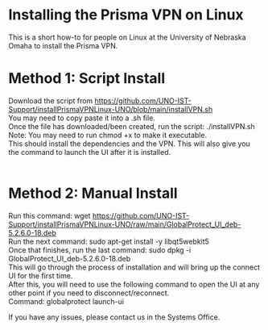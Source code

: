 # Installing the Prisma VPN on Linux
This is a short how-to for people on Linux at the University of Nebraska Omaha to install the Prisma VPN.

# Method 1: Script Install
Download the script from https://github.com/UNO-IST-Support/installPrismaVPNLinux-UNO/blob/main/installVPN.sh
<br/>
You may need to copy paste it into a .sh file.
<br/>
Once the file has downloaded/been created, run the script: ./installVPN.sh
Note: You may need to run chmod +x to make it executable.
<br/>
This should install the dependencies and the VPN. This will also give you the command to launch the UI after it is installed.
<br/>
<br/>
# Method 2: Manual Install
Run this command: wget https://github.com/UNO-IST-Support/installPrismaVPNLinux-UNO/raw/main/GlobalProtect_UI_deb-5.2.6.0-18.deb
<br/>
Run the next command: sudo apt-get install -y libqt5webkit5
<br/>
Once that finishes, run the last command: sudo dpkg -i GlobalProtect_UI_deb-5.2.6.0-18.deb
<br/>
This will go through the process of installation and will bring up the connect UI for the first time.
<br/>
After this, you will need to use the following command to open the UI at any other point if you need to disconnect/reconnect. 
<br/>
Command: globalprotect launch-ui
<br/>

If you have any issues, please contact us in the Systems Office.

